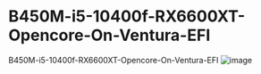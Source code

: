 # B450M-i5-10400f-RX6600XT-Opencore-On-Ventura-EFI
 B450M-i5-10400f-RX6600XT-Opencore-On-Ventura-EFI
![image](https://user-images.githubusercontent.com/698815/218140956-480e3da2-1cc3-4ddb-ae65-f2c89a5100d7.png)
